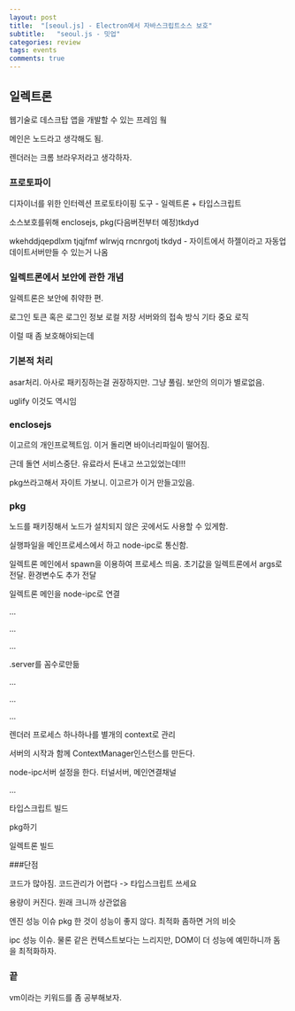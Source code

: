 ```yaml
---
layout: post
title:  "[seoul.js] - Electron에서 자바스크립트소스 보호"
subtitle:   "seoul.js - 밋업"
categories: review
tags: events
comments: true
---
```


## 일렉트론

웹기술로 데스크탑 앱을 개발할 수 있는 프레임 웤

메인은 노드라고 생각해도 됨.

렌더러는 크롬 브라우저라고 생각하자.

### 프로토파이

디자이너를 위한 인터렉션 프로토타이핑 도구 - 일렉트론 + 타입스크립트

소스보호를위해 enclosejs, pkg(다음버전부터 예정)tkdyd

wkehddjqepdlxm tjqjfmf wlrwjq rncnrgotj tkdyd - 자이트에서 하젤이라고 자동업데이트서버만들 수 있는거 나옴

### 일렉트론에서 보안에 관한 개념

일렉트론은 보안에 취약한 편.

로그인 토큰 혹은 로그인 정보 로컬 저장
서버와의 접속 방식
기타 중요 로직

이럴 때 좀 보호해야되는데

### 기본적 처리

asar처리. 아사로 패키징하는걸 권장하지만. 그냥 풀림. 보안의 의미가 별로없음.

uglify 이것도 역시임

### enclosejs

이고르의 개인프로젝트임. 이거 돌리면 바이너리파일이 떨어짐.

근데 돌연 서비스중단. 유료라서 돈내고 쓰고있었는데!!!

pkg쓰라고해서 자이트 가보니. 이고르가 이거 만들고있음.

### pkg

노드를 패키징해서 노드가 설치되지 않은 곳에서도 사용할 수 있게함.

실행파일을 메인프로세스에서 하고 node-ipc로 통신함.

일렉트론 메인에서 spawn을 이용하여 프로세스 띄움. 초기값을 일렉트론에서 args로 전달. 환경변수도 추가 전달

일렉트론 메인을 node-ipc로 연결

...

...

...


.server를 꼼수로만듦

...

...

...

렌더러 프로세스 하나하나를 별개의 context로 관리

서버의 시작과 함께 ContextManager인스턴스를 만든다.

node-ipc서버 설정을 한다. 터널서버, 메인연결채널

...

타입스크립트 빌드

pkg하기

일렉트론 빌드


###단점

코드가 많아짐. 코드관리가 어렵다 -> 타입스크립트 쓰세요

용량이 커진다. 원래 크니까 상관없음

엔진 성능 이슈 pkg 한 것이 성능이 좋지 않다. 최적화 좀하면 거의 비슷

ipc 성능 이슈. 물론 같은 컨텍스트보다는 느리지만, DOM이 더 성능에 예민하니까 돔을 최적화하자.

### 끝

vm이라는 키워드를 좀 공부해보자.
